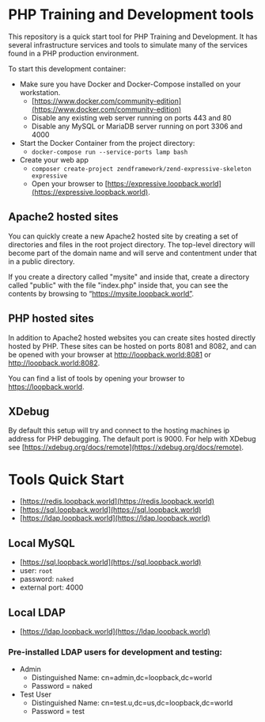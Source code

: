 # PHP Training and Development tools

This repository is a quick start tool for PHP Training and Development.  It has several infrastructure services and 
tools to simulate many of the services found in a PHP production environment.

To start this development container:

* Make sure you have Docker and Docker-Compose installed on your workstation.
    * [https://www.docker.com/community-edition](https://www.docker.com/community-edition)
    * Disable any existing web server running on ports 443 and 80
    * Disable any MySQL or MariaDB server running on port 3306 and 4000
* Start the Docker Container from the project directory:
    * `docker-compose run --service-ports lamp bash`
* Create your web app
    * `composer create-project zendframework/zend-expressive-skeleton expressive`
    * Open your browser to [https://expressive.loopback.world](https://expressive.loopback.world).

## Apache2 hosted sites

You can quickly create a new Apache2 hosted site by creating a set of directories and files in the root project 
directory.  The top-level directory will become part of the domain name and will serve and contentment under that in a 
public directory.

If you create a directory called "mysite" and inside that, create a directory called "public" with the file "index.php" 
inside that, you can see the contents by browsing to “https://mysite.loopback.world”.

## PHP hosted sites

In addition to Apache2 hosted websites you can create sites hosted directly hosted by PHP.  These sites can be hosted 
on ports 8081 and 8082, and can be opened with your browser at http://loopback.world:8081 or http://loopback.world:8082.

You can find a list of tools by opening your browser to https://loopback.world.

## XDebug

By default this setup will try and connect to the hosting machines ip address for PHP debugging.  The default port is 
9000.  For help with XDebug see [https://xdebug.org/docs/remote](https://xdebug.org/docs/remote).

# Tools Quick Start

 * [https://redis.loopback.world](https://redis.loopback.world) 
 * [https://sql.loopback.world](https://sql.loopback.world) 
 * [https://ldap.loopback.world](https://ldap.loopback.world)
 
## Local MySQL
 
 * [https://sql.loopback.world](https://sql.loopback.world)
 * user: `root`
 * password: `naked`
 * external port: 4000
 
## Local LDAP

 * [https://ldap.loopback.world](https://ldap.loopback.world)
 
### Pre-installed LDAP users for development and testing:

 * Admin
    * Distinguished Name: cn=admin,dc=loopback,dc=world
    * Password = naked
 * Test User
    * Distinguished Name: cn=test.u,dc=us,dc=loopback,dc=world
    * Password = test
